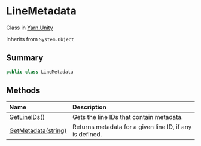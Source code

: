 # LineMetadata

Class in [Yarn.Unity](/api/csharp/yarn.unity.md)

Inherits from `System.Object`

## Summary



```csharp
public class LineMetadata
```

## Methods

|Name|Description|
|:---|:---|
|[GetLineIDs()](/api/csharp/yarn.unity.linemetadata.getlineids.md)|Gets the line IDs that contain metadata.|
|[GetMetadata(string)](/api/csharp/yarn.unity.linemetadata.getmetadata.md)|Returns metadata for a given line ID, if any is defined.|

